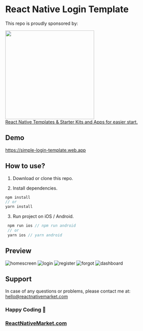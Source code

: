 # React Native Login Template

This repo is proudly sponsored by:

<a href="https://reactnativemarket.com/" rel="nofollow" target="_blank">
  <img src="https://raw.githubusercontent.com/venits/react-native-market/master/assets/banner.png" width="280"><br />
  React Native Templates & Starter Kits and Apps for easier start.
</a>

## Demo

https://simple-login-template.web.app

## How to use?

1. Download or clone this repo.

2. Install dependencies.

```js
npm install
// or
yarn install
```

3. Run project on iOS / Android.

```js
 npm run ios // npm run android
 // or
 yarn ios // yarn android
```

## Preview

![homescreen](https://github.com/oklays/okky-mobile-apps-uas1/blob/main/screenshoots/StartScreen.jpeg)
![login](https://github.com/oklays/okky-mobile-apps-uas1/blob/main/screenshoots/Dashboard.jpeg)
![register](https://github.com/oklays/okky-mobile-apps-uas1/blob/main/screenshoots/LoginScreen.jpeg)
![forgot](https://github.com/oklays/okky-mobile-apps-uas1/blob/main/screenshoots/RegisterScreen.jpeg)
![dashboard](https://github.com/oklays/okky-mobile-apps-uas1/blob/main/screenshoots/YoutubeStreaming.jpeg)

## Support

In case of any questions or problems, please contact me at:
[hello@reactnativemarket.com](mailto:hello@reactnativemarket.com)

### Happy Coding 🚀

### [ReactNativeMarket.com](http://reactnativemarket.com/)
